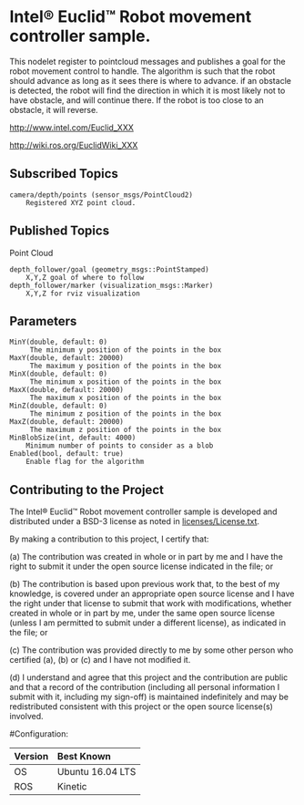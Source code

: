 # Intel&reg; Euclid&trade; Robot movement controller sample.

This nodelet register to pointcloud messages and publishes a goal for the robot movement control to handle. The algorithm is such that the robot should advance as long as it sees there is where to advance. if an obstacle is detected, the robot will find the direction in which it is most likely not to have obstacle, and will continue there. If the robot is too close to an obstacle, it will reverse. 

http://www.intel.com/Euclid_XXX

http://wiki.ros.org/EuclidWiki_XXX

## Subscribed Topics

    camera/depth/points (sensor_msgs/PointCloud2)
        Registered XYZ point cloud.
	
## Published Topics

Point Cloud

    depth_follower/goal (geometry_msgs::PointStamped)
		X,Y,Z goal of where to follow
	depth_follower/marker (visualization_msgs::Marker)
		X,Y,Z for rviz visualization 

## Parameters

    MinY(double, default: 0) 
         The minimum y position of the points in the box
    MaxY(double, default: 20000) 
         The maximum y position of the points in the box
    MinX(double, default: 0) 
         The minimum x position of the points in the box
    MaxX(double, default: 20000) 
         The maximum x position of the points in the box
	MinZ(double, default: 0) 
         The minimum z position of the points in the box
    MaxZ(double, default: 20000) 
         The maximum z position of the points in the box		
	MinBlobSize(int, default: 4000)
		Minimum number of points to consider as a blob
	Enabled(bool, default: true)
		Enable flag for the algorithm
		
## Contributing to the Project

The Intel&reg; Euclid&trade; Robot movement controller sample is developed and distributed under
a BSD-3 license as noted in [licenses/License.txt](licenses/License.txt).

By making a contribution to this project, I certify that:

(a) The contribution was created in whole or in part by me and I
have the right to submit it under the open source license
indicated in the file; or

(b) The contribution is based upon previous work that, to the best
of my knowledge, is covered under an appropriate open source
license and I have the right under that license to submit that
work with modifications, whether created in whole or in part
by me, under the same open source license (unless I am
permitted to submit under a different license), as indicated
in the file; or

(c) The contribution was provided directly to me by some other
person who certified (a), (b) or (c) and I have not modified
it.

(d) I understand and agree that this project and the contribution
are public and that a record of the contribution (including all
personal information I submit with it, including my sign-off) is
maintained indefinitely and may be redistributed consistent with
this project or the open source license(s) involved.

#Configuration:

| Version        | Best Known           |
|:-------------- |:---------------------|
| OS             | Ubuntu 16.04 LTS     |
| ROS            | Kinetic              |

